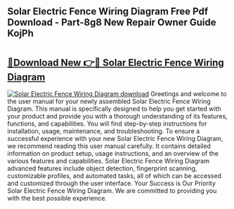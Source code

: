 ## Solar Electric Fence Wiring Diagram Free Pdf Download - Part-8g8 New Repair Owner Guide KojPh

# <h2><a href="http://dfou172.blite.top/?on=Solar+Electric+Fence+Wiring+Diagram">🔗Download New 👉🔴 Solar Electric Fence Wiring Diagram</a></h2>

[![Solar Electric Fence Wiring Diagram download](https://i.imgur.com/lujVjoI.png)](http://dfou172.blite.top/?on=Solar+Electric+Fence+Wiring+Diagram)
Greetings and welcome to the user manual for your newly assembled Solar Electric Fence Wiring Diagram. This manual is specifically designed to help you get started with your product and provide you with a thorough understanding of its features, functions, and capabilities. You will find step-by-step instructions for installation, usage, maintenance, and troubleshooting. To ensure a successful experience with your new Solar Electric Fence Wiring Diagram, we recommend reading this user manual carefully. It contains detailed information on product setup, usage instructions, and an overview of the various features and capabilities. Solar Electric Fence Wiring Diagram advanced features include object detection, fingerprint scanning, customizable profiles, and automated tasks, all of which can be accessed and customized through the user interface. Your Success is Our Priority Solar Electric Fence Wiring Diagram. We are committed to providing you with the best possible experience.
